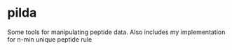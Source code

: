 # pilda
Some tools for manipulating peptide data. Also includes my implementation for n-min unique peptide rule
